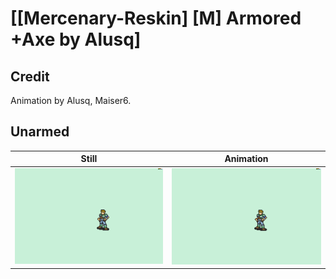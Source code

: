 # [\[Mercenary-Reskin\] \[M\] Armored +Axe by Alusq]

## Credit

Animation by Alusq, Maiser6.
	
## Unarmed

| Still | Animation |
| :---: | :-------: |
| ![Unarmed still](./Unarmed_000.png) | ![Unarmed animation](./Unarmed.gif) |
